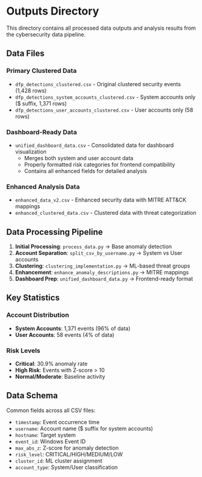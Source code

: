 # Outputs Directory

This directory contains all processed data outputs and analysis results from the cybersecurity data pipeline.

## Data Files

### Primary Clustered Data
- `dfp_detections_clustered.csv` - Original clustered security events (1,428 rows)
- `dfp_detections_system_accounts_clustered.csv` - System accounts only ($ suffix, 1,371 rows)
- `dfp_detections_user_accounts_clustered.csv` - User accounts only (58 rows)

### Dashboard-Ready Data
- `unified_dashboard_data.csv` - Consolidated data for dashboard visualization
  - Merges both system and user account data
  - Properly formatted risk categories for frontend compatibility
  - Contains all enhanced fields for detailed analysis

### Enhanced Analysis Data
- `enhanced_data_v2.csv` - Enhanced security data with MITRE ATT&CK mappings
- `enhanced_clustered_data.csv` - Clustered data with threat categorization

## Data Processing Pipeline

1. **Initial Processing**: `process_data.py` → Base anomaly detection
2. **Account Separation**: `split_csv_by_username.py` → System vs User accounts
3. **Clustering**: `clustering_implementation.py` → ML-based threat groups
4. **Enhancement**: `enhance_anomaly_descriptions.py` → MITRE mappings
5. **Dashboard Prep**: `unified_dashboard_data.py` → Frontend-ready format

## Key Statistics

### Account Distribution
- **System Accounts**: 1,371 events (96% of data)
- **User Accounts**: 58 events (4% of data)

### Risk Levels
- **Critical**: 30.9% anomaly rate
- **High Risk**: Events with Z-score > 10
- **Normal/Moderate**: Baseline activity

## Data Schema

Common fields across all CSV files:
- `timestamp`: Event occurrence time
- `username`: Account name ($ suffix for system accounts)
- `hostname`: Target system
- `event_id`: Windows Event ID
- `max_abs_z`: Z-score for anomaly detection
- `risk_level`: CRITICAL/HIGH/MEDIUM/LOW
- `cluster_id`: ML cluster assignment
- `account_type`: System/User classification